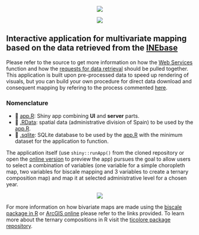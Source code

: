 <p align="center"><a href="http://193.146.75.235/sample-apps/final_apps/portada"><img src="https://github.com/ordanovich/images/blob/master/webportal_overview.gif?raw=true"></a></p>
<p align="center"><a href="http://longpop-itn.eu/"><img src="https://github.com/ordanovich/images/blob/master/logo3inline_small.png?raw=true"></a></p>

## Interactive application for multivariate mapping based on the data retrieved from the [INEbase](https://www.ine.es/dyngs/INEbase/listaoperaciones.htm)

Please refer to the source to get more information on how the [Web Services](https://www.ine.es/dyngs/DataLab/en/manual.html?cid=45) function and how the [requests for data retrieval](https://www.ine.es/dyngs/DataLab/en/manual.html?cid=48) should be pulled together. This application is built upon pre-processed data to speed up rendering of visuals, but you can build your own procedure for direct data download and consequent mapping by refering to the process commented [here](https://github.com/ordanovich/downloadINE).

### Nomenclature

- :rocket: [app.R](https://github.com/ordanovich/SpainMultivariateMapping/blob/master/app.R): Shiny app combining **UI** and **server** parts.
- :round_pushpin: [.RData](https://github.com/ordanovich/SpainMultivariateMapping/blob/master/spatial_data_all.RData): spatial data (administrative division of Spain) to be used by the [app.R](https://github.com/ordanovich/SpainMultivariateMapping/blob/master/app.R).
- :file_folder: [.sqlite](https://github.com/ordanovich/SpainMultivariateMapping/blob/master/demo_phenom_app.sqlite): SQLite database to be used by the [app.R](https://github.com/ordanovich/SpainMultivariateMapping/blob/master/app.R) with the minimum dataset for the application to function.

The application itself (use `shiny::runApp()` from the cloned repository or open the <a href="http://193.146.75.235/sample-apps/final_apps/demographic_phenomena/"  rel="noopener noreferrer" target="_blank">online version</a> to preview the app) pursues the goal to allow users to select a combination of variables (one variable for a simple choropleth map, two variables for biscale mapping and 3 variables to create a ternary composition map) and map it at selected administrative level for a chosen year. 

<p align="center"><a href="http://193.146.75.235/sample-apps/final_apps/demographic_phenomena/"><img src="https://github.com/ordanovich/images/blob/master/animated_demophen_cropped.gif?raw=true"></a></p>

For more information on how bivariate maps are made using the [biscale package in R](https://github.com/slu-openGIS/biscale) or [ArcGIS online](https://www.esri.com/arcgis-blog/products/arcgis-online/mapping/how-to-make-a-relationship-map-in-arcgis-online/) please refer to the links provided. To learn more about the ternary compositions in R visit the [ticolore package repository](https://github.com/jschoeley/tricolore).
